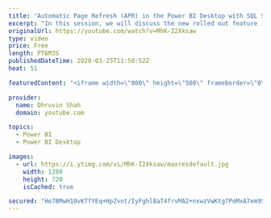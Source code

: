 ```yaml
---
title: "Automatic Page Refresh (APR) in the Power BI Desktop with SQL Server DirectQuery Mode"
excerpt: "In this session, we will discuss the new rolled out feature in the Power BI October 2019 update. Make sure before you proceed further, you have the latest version of the Power BI Desktop installed in your machine. Automatic Page Refresh (APR) is a feature which allows us set refresh interval in our Power"
originalUrl: https://youtube.com/watch?v=MhK-I2Xksaw
type: video
price: Free
length: PT6M3S
publishedDateTime: 2020-03-25T11:50:52Z
heat: 51

featuredContent: "<iframe width=\"800\" height=\"500\" frameborder=\"0\" src=\"https://www.youtube.com/embed/MhK-I2Xksaw\" allow=\"accelerometer; autoplay; encrypted-media; gyroscope; picture-in-picture\" allowfullscreen></iframe>"

provider:
  name: Dhruvin Shah
  domain: youtube.com

topics:
  - Power BI
  - Power BI Desktop

images:
  - url: https://i.ytimg.com/vi/MhK-I2Xksaw/maxresdefault.jpg
    width: 1280
    height: 720
    isCached: true

secured: "He7BMwH10vKTfYEq+HpZvnt/IyFghlBaT4frvMA2+nxwzVwKtg7PoMxA7em9SzSBJDHUMF9yriLoaWq+IUq8NkpJ89b43YPzZIYAjNa0nMN01SSZ1c6WIA43D0uRpZrYP3CfZni+EKvUvnqmwBufweWAIAHsLYZIb8d7M2qKTEZjhidlvibgD9wI+sYfXMg5OtVaDaVncKHpsaVRd3k22hza74yb9WSviS/wgn7DVgib0J9S937W08wM2x0wwk+bqxVCH2kWOiqS1MfDGyEevNzxmyW40hzfPay/tREbzCKu9QRV666tbn5m9Hz6KHBs6uSw7KJxZZsrkyJUbJlY/8ALNMfFlSYmFfLx0ZbyXP2V1S/CXa4kKp587yloG891bE53sx4dwAQ6EQYwfsXChxdPUYfd4q67VoOyVFqYeUg=;/miH4MrwTsyYsa7L/298DA=="
---
```


